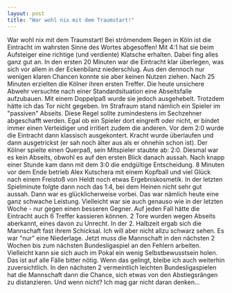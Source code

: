 ```yaml
---
layout: post
title: "War wohl nix mit dem Traumstart!"
---
```


War wohl nix mit dem Traumstart! Bei strömendem Regen in Köln ist die Eintracht im wahrsten Sinne des Wortes abgesoffen! Mit 4:1 hat sie beim Aufsteiger eine richtige (und verdiente) Klatsche erhalten. Dabei fing alles ganz gut an. In den ersten 20 Minuten war die Eintracht klar überlegen, was sich vor allem in der Eckenbilanz niederschlug. Aus den dennoch nur wenigen klaren Chancen konnte sie aber keinen Nutzen ziehen. Nach 25 Minuten erzielten die Kölner ihren ersten Treffer. Die heute unsichere Abwehr versuchte nach einer Standardsituation eine Abseitsfalle aufzubauen. Mit einem Doppelpaß wurde sie jedoch ausgehebelt. Trotzdem hätte ich das Tor nicht gegeben. Im Strafraum stand nämlich ein Spieler im "passiven" Abseits. Diese Regel sollte zumindestens im Sechzehner abgeschafft werden. Egal ob ein Spieler dort eingreift oder nicht, er bindet immer einen Verteidiger und irritiert zudem die anderen. Vor dem 2:0 wurde die Eintracht dann klassisch ausgekontert. Kracht wurde überlaufen und dann ausgetrickst (er sah noch älter aus als er ohnehin schon ist). Der Kölner spielte einen Querpaß, sein Mitspieler staubte ab: 2:0. Diesmal war es kein Abseits, obwohl es auf den ersten Blick danach aussah. Nach knapp einer Stunde kam dann mit dem 3:0 die endgültige Entscheidung. 8 Minuten vor dem Ende betrieb Alex Kutschera mit einem Kopfball und viel Glück nach einem Freistoß von Heldt noch etwas Ergebniskosmetik. In der letzten Spielminute folgte dann noch das 1:4, bei dem Heinen nicht sehr gut aussah. Dann war es glücklicherweise vorbei. Das war nämlich heute eine ganz schwache Leistung. Vielleicht war sie auch genauso wie in der letzten Woche - nur gegen einen besseren Gegner. Auf jeden Fall hätte die Eintracht auch 6 Treffer kassieren können. 2 Tore wurden wegen Abseits aberkannt, eines davon zu Unrecht. In der 2. Halbzeit ergab sich die Mannschaft fast ihrem Schicksal. Ich will aber nicht allzu schwarz sehen. Es war "nur" eine Niederlage. Jetzt muss die Mannschaft in den nächsten 2 Wochen bis zum nächsten Bundesligaspiel an den Fehlern arbeiten. Vielleicht kann sie sich auch im Pokal ein wenig Selbstbewusstsein holen. Das ist auf alle Fälle bitter nötig. Wenn das gelingt, bleibe ich auch weiterhin zuversichtlich. In den nächsten 2 vermeintlich leichten Bundesligaspielen hat die Mannschaft dann die Chance, sich etwas von den Abstiegsrängen zu distanzieren. Und wenn nicht? Ich mag gar nicht daran denken...
